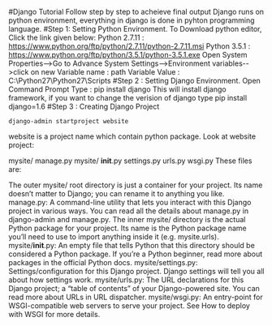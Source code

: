 #Django Tutorial 
Follow step by step to acheieve final output
Django runs on python environment, everything in django is done in pyhton programming language.
#Step 1: Setting Python Environment.
To Download python editor, Click the link given below:
    Python 2.7.11 : https://www.python.org/ftp/python/2.7.11/python-2.7.11.msi
    Python 3.5.1  : https://www.python.org/ftp/python/3.5.1/python-3.5.1.exe
Open System Properties-->Go to Advance System Settings-->Environment variables-->click on new
    Variable name : path
    Variable Value : C:\Python27\Python27\Scripts 
#Step 2 : Setting Django Environment.
    Open Command Prompt
    Type : pip install django
This will install django framework, if you want to change the verision of django type pip install django=1.6
#Step 3 : Creating Django Project
    
    django-admin startproject website
website is a project name which contain python package.
Look at website project:

mysite/
    manage.py
    mysite/
        __init__.py
        settings.py
        urls.py
        wsgi.py
These files are:

The outer mysite/ root directory is just a container for your project. Its name doesn’t matter to Django; you can rename it to anything you like.
manage.py: A command-line utility that lets you interact with this Django project in various ways. You can read all the details about manage.py in django-admin and manage.py.
The inner mysite/ directory is the actual Python package for your project. Its name is the Python package name you’ll need to use to import anything inside it (e.g. mysite.urls).
mysite/__init__.py: An empty file that tells Python that this directory should be considered a Python package. If you’re a Python beginner, read more about packages in the official Python docs.
mysite/settings.py: Settings/configuration for this Django project. Django settings will tell you all about how settings work.
mysite/urls.py: The URL declarations for this Django project; a “table of contents” of your Django-powered site. You can read more about URLs in URL dispatcher.
mysite/wsgi.py: An entry-point for WSGI-compatible web servers to serve your project. See How to deploy with WSGI for more details.
